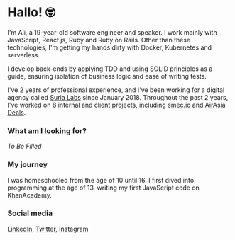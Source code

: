 # Hallo! 🤓

I'm Ali, a 19-year-old software engineer and speaker. I work mainly with JavaScript, React.js, Ruby and Ruby on Rails. Other than these technologies, I'm getting my hands dirty with Docker, Kubernetes and serverless.

I develop back-ends by applying TDD and using SOLID principles as a guide, ensuring isolation of business logic and ease of writing tests.

I've 2 years of professional experience, and I've been working for a digital agency called [Suria Labs](https://surialabs.com) since January 2018. Throughout the past 2 years, I've worked on 8 internal and client projects, including [smec.io](https://smec.io) and [AirAsia Deals](https://airasia.com/deals).

<!-- ### Notable achievements
- I was involved in the integration of AirAsia's order management system into AirAsia Deals. I was responsible for creating a webhook that updates the payment and sends emails for successful / unsuccessful payments.

- I updated the process of redeeming BIG Points on AirAsia Deals by moving the APIs from Node.js to Rails and rewriting certain parts of BIG Points redemption in the front-end.

- I rapidly fixed a high-priority bug on AirAsia Deals when we were chasing a deadline. This bug was preventing us from making a payment with a non-MYR currency. This is a notable achievement for me because I was initially brought onto the project to fix this bug and **I was unfamiliar with the codebase**.

- I sped up a Rails test-suite that took on average 43 minutes down to an average of 17 minutes to run locally. This used to take around 12-15 minutes on Circle CI. After the enhancement, it takes around 5-7 minutes. 🎉 This could've been sped up further but sacrificing the readability of the tests isn't a good idea.

- I wrote a _partner category importer_ on [AirAsia Activities](https://airasia.com/activities). The _partner category importer_ imports categories from Viator, one of the activity providers on AirAsia Activities. These categories are then matched to our own categories, which gives us the ability to auto-assign categories to certain activities whenever we import activities from Viator.

- I did the initial back-end implementation for smec.io's company signup process. Multi-tenancy was already set-up, so I built the signup feature with multi-tenancy in mind.

- And more to be filled! -->

<!-- ### What am I looking for?
Although I love my current job, I'm passively looking for my next one. I'm at that stage of my life where I'm ready to tick a few things off my bucket list. So, what am I looking for my next role?
- A company that promotes a **_growth culture_**.
- A company that has diverse teams
- A company that develops their own product(s). -->

### What am I looking for?
_To Be Filled_

### My journey
I was homeschooled from the age of 10 until 16. I first dived into programming at the age of 13, writing my first JavaScript code on KhanAcademy.

### Social media
[LinkedIn](https://www.linkedin.com/in/aliilman/), [Twitter](https://twitter.com/thealiilman), [Instagram](https://instagram.com/thealiilman)

<!--
**thealiilman/thealiilman** is a ✨ _special_ ✨ repository because its `README.md` (this file) appears on your GitHub profile.

Here are some ideas to get you started:

- 🔭 I’m currently working on ...
- 🌱 I’m currently learning ...
- 👯 I’m looking to collaborate on ...
- 🤔 I’m looking for help with ...
- 💬 Ask me about ...
- 📫 How to reach me: ...
- 😄 Pronouns: ...
- ⚡ Fun fact: ...
-->
